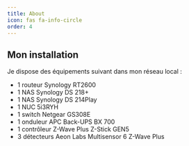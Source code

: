 ```yaml
---
title: About
icon: fas fa-info-circle
order: 4
---
```


## Mon installation
Je dispose des équipements suivant dans mon réseau local :
- 1 routeur Synology RT2600
- 1 NAS Synology DS 218+
- 1 NAS Synology DS 214Play
- 1 NUC 5i3RYH
- 1 switch Netgear GS308E
- 1 onduleur APC Back-UPS BX 700
- 1 contrôleur Z-Wave Plus Z-Stick GEN5
- 3 détecteurs Aeon Labs Multisensor 6 Z-Wave Plus
